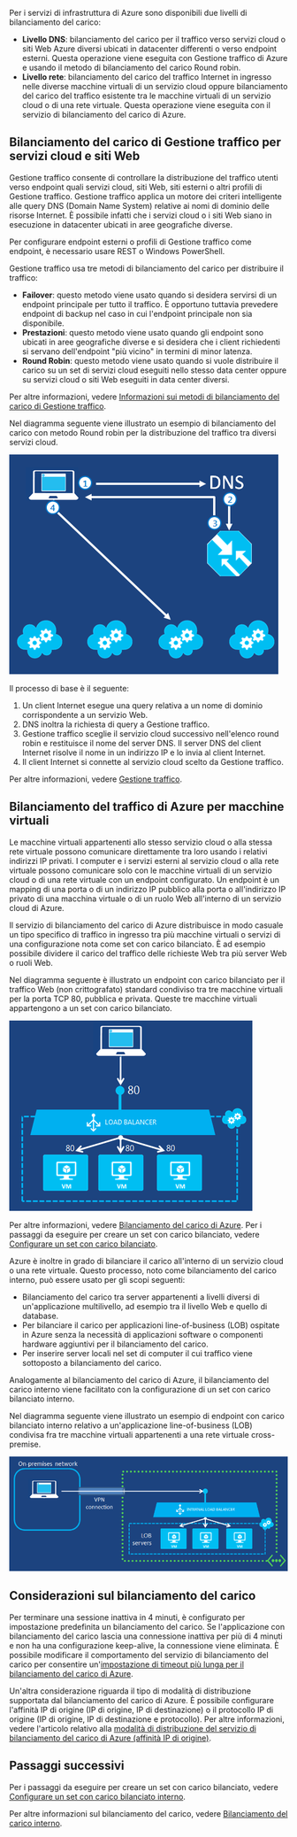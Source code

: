 

Per i servizi di infrastruttura di Azure sono disponibili due livelli di bilanciamento del carico:

* **Livello DNS**: bilanciamento del carico per il traffico verso servizi cloud o siti Web Azure diversi ubicati in datacenter differenti o verso endpoint esterni. Questa operazione viene eseguita con Gestione traffico di Azure e usando il metodo di bilanciamento del carico Round robin.
* **Livello rete**: bilanciamento del carico del traffico Internet in ingresso nelle diverse macchine virtuali di un servizio cloud oppure bilanciamento del carico del traffico esistente tra le macchine virtuali di un servizio cloud o di una rete virtuale. Questa operazione viene eseguita con il servizio di bilanciamento del carico di Azure.

## Bilanciamento del carico di Gestione traffico per servizi cloud e siti Web
Gestione traffico consente di controllare la distribuzione del traffico utenti verso endpoint quali servizi cloud, siti Web, siti esterni o altri profili di Gestione traffico. Gestione traffico applica un motore dei criteri intelligente alle query DNS (Domain Name System) relative ai nomi di dominio delle risorse Internet. È possibile infatti che i servizi cloud o i siti Web siano in esecuzione in datacenter ubicati in aree geografiche diverse.

Per configurare endpoint esterni o profili di Gestione traffico come endpoint, è necessario usare REST o Windows PowerShell.

Gestione traffico usa tre metodi di bilanciamento del carico per distribuire il traffico:

* **Failover**: questo metodo viene usato quando si desidera servirsi di un endpoint principale per tutto il traffico. È opportuno tuttavia prevedere endpoint di backup nel caso in cui l'endpoint principale non sia disponibile.
* **Prestazioni**: questo metodo viene usato quando gli endpoint sono ubicati in aree geografiche diverse e si desidera che i client richiedenti si servano dell'endpoint "più vicino" in termini di minor latenza.
* **Round Robin**: questo metodo viene usato quando si vuole distribuire il carico su un set di servizi cloud eseguiti nello stesso data center oppure su servizi cloud o siti Web eseguiti in data center diversi.

Per altre informazioni, vedere [Informazioni sui metodi di bilanciamento del carico di Gestione traffico](../articles/traffic-manager/traffic-manager-load-balancing-methods.md).

Nel diagramma seguente viene illustrato un esempio di bilanciamento del carico con metodo Round robin per la distribuzione del traffico tra diversi servizi cloud.

![bilanciamento del carico](./media/virtual-machines-common-load-balance/TMSummary.png)

Il processo di base è il seguente:

1. Un client Internet esegue una query relativa a un nome di dominio corrispondente a un servizio Web.
2. DNS inoltra la richiesta di query a Gestione traffico.
3. Gestione traffico sceglie il servizio cloud successivo nell'elenco round robin e restituisce il nome del server DNS. Il server DNS del client Internet risolve il nome in un indirizzo IP e lo invia al client Internet.
4. Il client Internet si connette al servizio cloud scelto da Gestione traffico.

Per altre informazioni, vedere [Gestione traffico](../articles/traffic-manager/traffic-manager-overview.md).

## Bilanciamento del traffico di Azure per macchine virtuali
Le macchine virtuali appartenenti allo stesso servizio cloud o alla stessa rete virtuale possono comunicare direttamente tra loro usando i relativi indirizzi IP privati. I computer e i servizi esterni al servizio cloud o alla rete virtuale possono comunicare solo con le macchine virtuali di un servizio cloud o di una rete virtuale con un endpoint configurato. Un endpoint è un mapping di una porta o di un indirizzo IP pubblico alla porta o all'indirizzo IP privato di una macchina virtuale o di un ruolo Web all'interno di un servizio cloud di Azure.

Il servizio di bilanciamento del carico di Azure distribuisce in modo casuale un tipo specifico di traffico in ingresso tra più macchine virtuali o servizi di una configurazione nota come set con carico bilanciato. È ad esempio possibile dividere il carico del traffico delle richieste Web tra più server Web o ruoli Web.

Nel diagramma seguente è illustrato un endpoint con carico bilanciato per il traffico Web (non crittografato) standard condiviso tra tre macchine virtuali per la porta TCP 80, pubblica e privata. Queste tre macchine virtuali appartengono a un set con carico bilanciato.

![bilanciamento del carico](./media/virtual-machines-common-load-balance/LoadBalancing.png)

Per altre informazioni, vedere [Bilanciamento del carico di Azure](../articles/load-balancer/load-balancer-overview.md). Per i passaggi da eseguire per creare un set con carico bilanciato, vedere [Configurare un set con carico bilanciato](../articles/load-balancer/load-balancer-internet-getstarted.md).

Azure è inoltre in grado di bilanciare il carico all'interno di un servizio cloud o una rete virtuale. Questo processo, noto come bilanciamento del carico interno, può essere usato per gli scopi seguenti:

* Bilanciamento del carico tra server appartenenti a livelli diversi di un'applicazione multilivello, ad esempio tra il livello Web e quello di database.
* Per bilanciare il carico per applicazioni line-of-business (LOB) ospitate in Azure senza la necessità di applicazioni software o componenti hardware aggiuntivi per il bilanciamento del carico.
* Per inserire server locali nel set di computer il cui traffico viene sottoposto a bilanciamento del carico.

Analogamente al bilanciamento del carico di Azure, il bilanciamento del carico interno viene facilitato con la configurazione di un set con carico bilanciato interno.

Nel diagramma seguente viene illustrato un esempio di endpoint con carico bilanciato interno relativo a un'applicazione line-of-business (LOB) condivisa fra tre macchine virtuali appartenenti a una rete virtuale cross-premise.

![bilanciamento del carico](./media/virtual-machines-common-load-balance/LOBServers.png)

## Considerazioni sul bilanciamento del carico
Per terminare una sessione inattiva in 4 minuti, è configurato per impostazione predefinita un bilanciamento del carico. Se l'applicazione con bilanciamento del carico lascia una connessione inattiva per più di 4 minuti e non ha una configurazione keep-alive, la connessione viene eliminata. È possibile modificare il comportamento del servizio di bilanciamento del carico per consentire un'[impostazione di timeout più lunga per il bilanciamento del carico di Azure](../articles/load-balancer/load-balancer-tcp-idle-timeout.md).

Un'altra considerazione riguarda il tipo di modalità di distribuzione supportata dal bilanciamento del carico di Azure. È possibile configurare l'affinità IP di origine (IP di origine, IP di destinazione) o il protocollo IP di origine (IP di origine, IP di destinazione e protocollo). Per altre informazioni, vedere l'articolo relativo alla [modalità di distribuzione del servizio di bilanciamento del carico di Azure (affinità IP di origine)](../articles/load-balancer/load-balancer-distribution-mode.md).

## Passaggi successivi
Per i passaggi da eseguire per creare un set con carico bilanciato, vedere [Configurare un set con carico bilanciato interno](../articles/load-balancer/load-balancer-internal-getstarted.md).

Per altre informazioni sul bilanciamento del carico, vedere [Bilanciamento del carico interno](../articles/load-balancer/load-balancer-internal-overview.md).

<!---HONumber=AcomDC_0330_2016-->